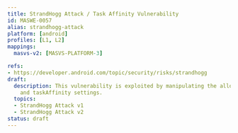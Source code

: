 ```yaml
---
title: StrandHogg Attack / Task Affinity Vulnerability
id: MASWE-0057
alias: strandhogg-attack
platform: [android]
profiles: [L1, L2]
mappings:
  masvs-v2: [MASVS-PLATFORM-3]

refs:
- https://developer.android.com/topic/security/risks/strandhogg
draft:
  description: This vulnerability is exploited by manipulating the allowTaskReparenting
    and taskAffinity settings.
  topics:
  - StrandHogg Attack v1
  - StrandHogg Attack v2
status: draft
---
```


